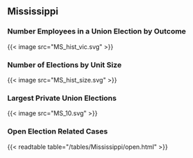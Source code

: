 ##  Mississippi

### Number Employees in a Union Election by Outcome
{{< image src="MS_hist_vic.svg" >}}

### Number of Elections by Unit Size
{{< image src="MS_hist_size.svg" >}}

### Largest Private Union Elections
{{< image src="MS_10.svg" >}}

### Open Election Related Cases
{{< readtable table="/tables/Mississippi/open.html" >}}


